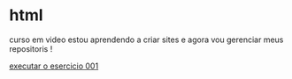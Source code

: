 # html
 curso em video
 estou aprendendo a criar sites e agora vou gerenciar meus repositoris !


 <a href="https://16vitor16.github.io/html/exercicios/ex001/">executar o esercicio 001 </a>
